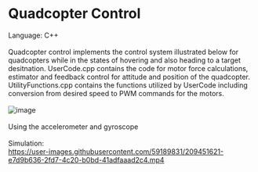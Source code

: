 # Quadcopter Control
Language: C++ <br /><br />
Quadcopter control implements the control system illustrated below for quadcopters while in the states of hovering and also heading to a target desitnation. 
UserCode.cpp contains the code for motor force calculations, estimator and feedback control for attitude and position of the quadcopter. 
UtilityFunctions.cpp contains the functions utilized by UserCode including conversion from desired speed to PWM commands for the motors. <br /><br />
![image](https://user-images.githubusercontent.com/59189831/209451379-a1138b2b-325b-46ec-abb5-6b8484bcc828.png) <br /><br />
Using the accelerometer and gyroscope <br /><br />
Simulation: <br />
https://user-images.githubusercontent.com/59189831/209451621-e7d9b636-2fd7-4c20-b0bd-41adfaaad2c4.mp4

